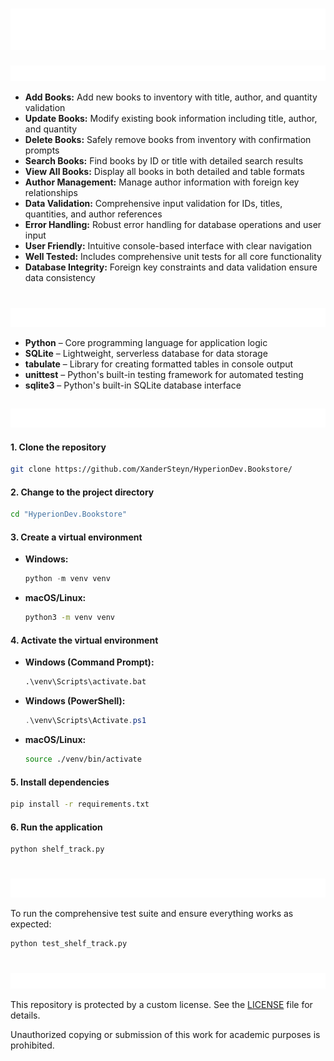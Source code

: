 <h1 align="center">
  <img src="https://github.com/XanderSteyn/xandersteyn/blob/main/IGNORE/Headers/Tasks/Databases.svg" alt="Databases - CLI Bookstore Inventory Manager"/><br>
</h1>

<img src="https://github.com/XanderSteyn/xandersteyn/blob/main/IGNORE/Headers/Repos/Features.svg" alt="Features" height="25px"/>

- **Add Books:** Add new books to inventory with title, author, and quantity validation
- **Update Books:** Modify existing book information including title, author, and quantity
- **Delete Books:** Safely remove books from inventory with confirmation prompts
- **Search Books:** Find books by ID or title with detailed search results
- **View All Books:** Display all books in both detailed and table formats
- **Author Management:** Manage author information with foreign key relationships
- **Data Validation:** Comprehensive input validation for IDs, titles, quantities, and author references
- **Error Handling:** Robust error handling for database operations and user input
- **User Friendly:** Intuitive console-based interface with clear navigation
- **Well Tested:** Includes comprehensive unit tests for all core functionality
- **Database Integrity:** Foreign key constraints and data validation ensure data consistency

<h1></h1>

<img src="https://github.com/XanderSteyn/xandersteyn/blob/main/IGNORE/Headers/Repos/Technologies%20Used.svg" alt="Technologies Used" height="30px"/>

- **Python** – Core programming language for application logic
- **SQLite** – Lightweight, serverless database for data storage
- **tabulate** – Library for creating formatted tables in console output
- **unittest** – Python's built-in testing framework for automated testing
- **sqlite3** – Python's built-in SQLite database interface

<h2></h2>

<img src="https://github.com/XanderSteyn/xandersteyn/blob/main/IGNORE/Headers/Repos/Setup%20Instructions.svg" alt="Setup Instructions" height="30px"/>

#### 1. Clone the repository
```bash
git clone https://github.com/XanderSteyn/HyperionDev.Bookstore/
```

#### 2. Change to the project directory
```bash
cd "HyperionDev.Bookstore"
```

#### 3. Create a virtual environment
- **Windows:**
  ```powershell
  python -m venv venv
  ```
- **macOS/Linux:**
  ```bash
  python3 -m venv venv
  ```

#### 4. Activate the virtual environment
- **Windows (Command Prompt):**
  ```cmd
  .\venv\Scripts\activate.bat
  ```
- **Windows (PowerShell):**
  ```powershell
  .\venv\Scripts\Activate.ps1
  ```
- **macOS/Linux:**
  ```bash
  source ./venv/bin/activate
  ```

#### 5. Install dependencies
```bash
pip install -r requirements.txt
```

#### 6. Run the application
```bash
python shelf_track.py
```

<h1></h1>

<img src="https://github.com/XanderSteyn/xandersteyn/blob/main/IGNORE/Headers/Repos/Running%20Tests.svg" alt="Running Tests" height="30px"/>

To run the comprehensive test suite and ensure everything works as expected:
```bash
python test_shelf_track.py
```

<h1></h1>

<img src="https://github.com/XanderSteyn/xandersteyn/blob/main/IGNORE/Headers/License.svg" alt="License" height="25px"/>

This repository is protected by a custom license. See the [LICENSE](LICENSE) file for details.

Unauthorized copying or submission of this work for academic purposes is prohibited. 
